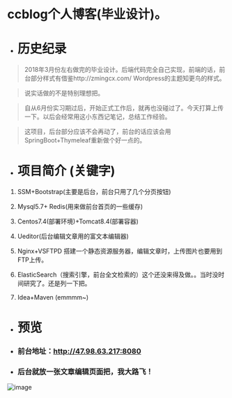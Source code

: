 # ccblog个人博客(毕业设计)。
* # 历史纪录
> 2018年3月份左右做完的毕业设计。后端代码完全自己实现，前端的话，前台部分样式有借鉴http://zmingcx.com/  Wordpress的主题知更鸟的样式。

> 说实话做的不是特别理想把。

> 自从6月份实习期过后，开始正式工作后，就再也没碰过了。今天打算上传一下。以后会经常用这小东西记笔记，总结工作经验。

> 这项目，后台部分应该不会再动了，前台的话应该会用SpringBoot+Thymeleaf重新做个好一点的。

* # 项目简介 (关键字)
1. SSM+Bootstrap(主要是后台，前台只用了几个分页按钮)

2. Mysql5.7+ Redis(用来做前台首页的一些缓存)

3. Centos7.4(部署环境)+Tomcat8.4(部署容器)

3. Ueditor(后台编辑文章用的富文本编辑器)

4. Nginx+VSFTPD   搭建一个静态资源服务器，编辑文章时，上传图片也要用到FTP上传。

6. ElasticSearch（搜索引擎，前台全文检索的）这个还没来得及做。。当时没时间研究了。还是列一下把。

7. Idea+Maven (emmmm~)

* # 预览
* ### 前台地址：http://47.98.63.217:8080


* ### 后台就放一张文章编辑页面把，我大路飞！
![image](https://raw.githubusercontent.com/ChandlerChai/ccblog-static-files/master/article_edit.png)
